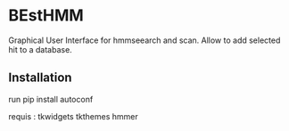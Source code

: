 # BEstHMM
Graphical User Interface for hmmseearch and scan.
Allow to add selected hit to a database.



## Installation
run pip install autoconf


requis :
tkwidgets
tkthemes
hmmer
